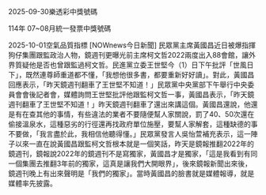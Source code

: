 
2025-09-30樂透彩中獎號碼

                                
114年 07~08月統一發票中獎號碼
                             
2025-10-01空氣品質指標
                              [NOWnews今日新聞] 民眾黨主席黃國昌近日被爆指揮狗仔集團跟監政治人物，鏡週刊更曝光前主席柯文哲2022兩度出入88會館，讓外界質疑他是否也曾跟監過柯文哲。民進黨立委王世堅今（1）日下午批評「世風日下」，既然連尊師重道都不懂，「我想他很多書，都要重新好好讀」。對此，黃國昌回應表示，「昨天鏡週刊翻車了王世堅不知道！」民眾黨中央黨部下午舉行中央委員會會後記者會，媒體詢問王世堅批評他跟監柯文哲一事，黃國昌表示，「昨天鏡週刊翻車了王世堅不知道！」昨天鏡週刊翻車了還出來講這個。黃國昌還說，他還是有在查其他的事情，有些違法的業者不要隨便幫人家關說，罰了40、50次還在偷接溫泉水，這種惡劣的行徑還再找政府單位施壓，要幫人家解套，這種缺德的事不要做，「我言盡於此，我相信他聽得懂。」民眾黨發言人吳怡萱補充表示，這一陣子以來一直在說黃國昌跟監柯文哲根本就是一個笑話，昨天是鏡報推翻2022年的鏡週刊，鏡報說2022年的鏡週刊不是寫獨家，黃國昌才是獨家，「這是我看到有同一個集團去推翻3年前的獨家，這真是讓我們大開眼界」，後來鏡報新聞出來後，鏡週刊晚上有出來聲明是「我們的獨家」。當時黃國昌的臉書就是媒體報導，就是媒體率先披露。